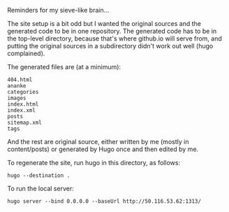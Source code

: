 Reminders for my sieve-like brain...

The site setup is a bit odd but I wanted the original sources and the generated
code to be in one repository. The generated code has to be in the top-level
directory, because that's where github.io will serve from, and putting the
original sources in a subdirectory didn't work out well (hugo complained).

The generated files are (at a minimum):

    404.html
    ananke
    categories
    images
    index.html
    index.xml
    posts
    sitemap.xml
    tags

And the rest are original source, either written by me (mostly in
content/posts) or generated by Hugo once and then edited by me.

To regenerate the site, run hugo in this directory, as follows:

    hugo --destination .

To run the local server:

    hugo server --bind 0.0.0.0 --baseUrl http://50.116.53.62:1313/
